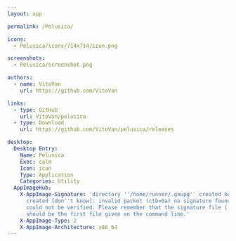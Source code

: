 ```yaml
---
layout: app

permalink: /Pelusica/

icons:
  - Pelusica/icons/714x714/icon.png

screenshots:
  - Pelusica/screenshot.png

authors:
  - name: VitoVan
    url: https://github.com/VitoVan

links:
  - type: GitHub
    url: VitoVan/pelusica
  - type: Download
    url: https://github.com/VitoVan/pelusica/releases

desktop:
  Desktop Entry:
    Name: Pelusica
    Exec: calm
    Icon: icon
    Type: Application
    Categories: Utility
  AppImageHub:
    X-AppImage-Signature: 'directory ''/home/runner/.gnupg'' created keybox ''/home/runner/.gnupg/pubring.kbx''
      created [don''t know]: invalid packet (ctb=0a) no signature found the signature
      could not be verified. Please remember that the signature file (.sig or .asc)
      should be the first file given on the command line.'
    X-AppImage-Type: 2
    X-AppImage-Architecture: x86_64
---
```

